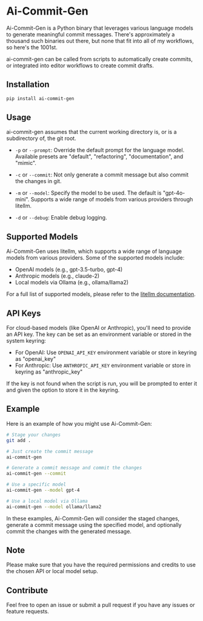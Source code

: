 # Ai-Commit-Gen

Ai-Commit-Gen is a Python binary that leverages various language models to generate meaningful commit messages. There's approximately a thousand such binaries out there, but none that fit into all of my workflows, so here's the 1001st.

ai-commit-gen can be called from scripts to automatically create commits, or integrated into editor workflows to create commit drafts.

## Installation

```bash
pip install ai-commit-gen
```

## Usage

ai-commit-gen assumes that the current working directory is, or is a subdirectory of, the git root.

- `-p` or `--prompt`: Override the default prompt for the language model. Available presets are "default", "refactoring", "documentation", and "mimic".

- `-c` or `--commit`: Not only generate a commit message but also commit the changes in git.

- `-m` or `--model`: Specify the model to be used. The default is "gpt-4o-mini". Supports a wide range of models from various providers through litellm.

- `-d` or `--debug`: Enable debug logging.

## Supported Models

Ai-Commit-Gen uses litellm, which supports a wide range of language models from various providers. Some of the supported models include:

- OpenAI models (e.g., gpt-3.5-turbo, gpt-4)
- Anthropic models (e.g., claude-2)
- Local models via Ollama (e.g., ollama/llama2)

For a full list of supported models, please refer to the [litellm documentation](https://docs.litellm.ai/docs/providers).

## API Keys

For cloud-based models (like OpenAI or Anthropic), you'll need to provide an API key. The key can be set as an environment variable or stored in the system keyring:

- For OpenAI: Use `OPENAI_API_KEY` environment variable or store in keyring as "openai_key"
- For Anthropic: Use `ANTHROPIC_API_KEY` environment variable or store in keyring as "anthropic_key"

If the key is not found when the script is run, you will be prompted to enter it and given the option to store it in the keyring.

## Example

Here is an example of how you might use Ai-Commit-Gen:

```bash
# Stage your changes
git add .

# Just create the commit message
ai-commit-gen

# Generate a commit message and commit the changes
ai-commit-gen --commit

# Use a specific model
ai-commit-gen --model gpt-4

# Use a local model via Ollama
ai-commit-gen --model ollama/llama2
```

In these examples, Ai-Commit-Gen will consider the staged changes, generate a commit message using the specified model, and optionally commit the changes with the generated message.

## Note

Please make sure that you have the required permissions and credits to use the chosen API or local model setup.

## Contribute

Feel free to open an issue or submit a pull request if you have any issues or feature requests.
